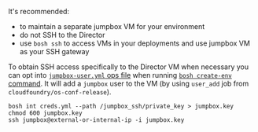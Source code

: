 It's recommended:

- to maintain a separate jumpbox VM for your environment
- do not SSH to the Director
- use `bosh ssh` to access VMs in your deployments and use jumpbox VM as your SSH gateway

To obtain SSH access specifically to the Director VM when necessary you can opt into [`jumpbox-user.yml` ops file](https://github.com/cloudfoundry/bosh-deployment/blob/master/jumpbox-user.yml) when running [`bosh create-env` command](cli-v2.md#create-env). It will add a `jumpbox` user to the VM (by using `user_add` job from `cloudfoundry/os-conf-release`).

```shell
bosh int creds.yml --path /jumpbox_ssh/private_key > jumpbox.key
chmod 600 jumpbox.key
ssh jumpbox@external-or-internal-ip -i jumpbox.key
```
